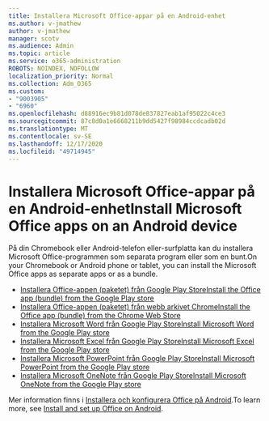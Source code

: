 ```yaml
---
title: Installera Microsoft Office-appar på en Android-enhet
ms.author: v-jmathew
author: v-jmathew
manager: scotv
ms.audience: Admin
ms.topic: article
ms.service: o365-administration
ROBOTS: NOINDEX, NOFOLLOW
localization_priority: Normal
ms.collection: Adm_O365
ms.custom:
- "9003905"
- "6960"
ms.openlocfilehash: d88916ec9b81d078de837827eab1af95022c4ce3
ms.sourcegitcommit: 87c8d0a1e6668211b9dd5427f98984ccdcadb02d
ms.translationtype: MT
ms.contentlocale: sv-SE
ms.lasthandoff: 12/17/2020
ms.locfileid: "49714945"
---
```

# <a name="install-microsoft-office-apps-on-an-android-device"></a><span data-ttu-id="5c7f4-102">Installera Microsoft Office-appar på en Android-enhet</span><span class="sxs-lookup"><span data-stu-id="5c7f4-102">Install Microsoft Office apps on an Android device</span></span>

<span data-ttu-id="5c7f4-103">På din Chromebook eller Android-telefon eller-surfplatta kan du installera Microsoft Office-programmen som separata program eller som en bunt.</span><span class="sxs-lookup"><span data-stu-id="5c7f4-103">On your Chromebook or Android phone or tablet, you can install the Microsoft Office apps as separate apps or as a bundle.</span></span>

- [<span data-ttu-id="5c7f4-104">Installera Office-appen (paketet) från Google Play Store</span><span class="sxs-lookup"><span data-stu-id="5c7f4-104">Install the Office app (bundle) from the Google Play store</span></span>](https://go.microsoft.com/fwlink/?linkid=2137009)
- [<span data-ttu-id="5c7f4-105">Installera Office-appen (paketet) från webb arkivet Chrome</span><span class="sxs-lookup"><span data-stu-id="5c7f4-105">Install the Office app (bundle) from the Chrome Web Store</span></span>](https://go.microsoft.com/fwlink/?linkid=2137212)
- [<span data-ttu-id="5c7f4-106">Installera Microsoft Word från Google Play Store</span><span class="sxs-lookup"><span data-stu-id="5c7f4-106">Install Microsoft Word from the Google Play store</span></span>](https://go.microsoft.com/fwlink/?linkid=2136994)
- [<span data-ttu-id="5c7f4-107">Installera Microsoft Excel från Google Play Store</span><span class="sxs-lookup"><span data-stu-id="5c7f4-107">Install Microsoft Excel from the Google Play store</span></span>](https://go.microsoft.com/fwlink/?linkid=2137120)
- [<span data-ttu-id="5c7f4-108">Installera Microsoft PowerPoint från Google Play Store</span><span class="sxs-lookup"><span data-stu-id="5c7f4-108">Install Microsoft PowerPoint from the Google Play store</span></span>](https://go.microsoft.com/fwlink/?linkid=2137121)
- [<span data-ttu-id="5c7f4-109">Installera Microsoft OneNote från Google Play Store</span><span class="sxs-lookup"><span data-stu-id="5c7f4-109">Install Microsoft OneNote from the Google Play store</span></span>](https://go.microsoft.com/fwlink/?linkid=2137211)

<span data-ttu-id="5c7f4-110">Mer information finns i [Installera och konfigurera Office på Android](https://go.microsoft.com/fwlink/?linkid=2135287).</span><span class="sxs-lookup"><span data-stu-id="5c7f4-110">To learn more, see [Install and set up Office on Android](https://go.microsoft.com/fwlink/?linkid=2135287).</span></span>
